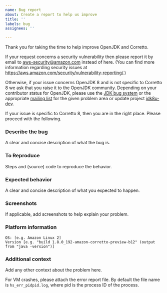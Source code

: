 ```yaml
---
name: Bug report
about: Create a report to help us improve
title: ''
labels: bug
assignees: ''

---
```


Thank you for taking the time to help improve OpenJDK and Corretto.

If your request concerns a security vulnerability then please report it by email to aws-security@amazon.com instead of here. (You can find more information regarding security issues at https://aws.amazon.com/security/vulnerability-reporting/.)

Otherwise, if your issue concerns OpenJDK 8 and is not specific to Corretto 8 we ask that you raise it to the OpenJDK community. Depending on your contributor status for OpenJDK, please use the [JDK bug system]() or the appropriate [mailing list](http://mail.openjdk.java.net/mailman/listinfo) for the given problem area or update project [jdk8u-dev](http://mail.openjdk.java.net/mailman/listinfo/jdk8u-dev).

If your issue is specific to Corretto 8,
then you are in the right place.
Please proceed with the following.

### Describe the bug
A clear and concise description of what the bug is.

### To Reproduce
Steps and (source) code to reproduce the behavior.

### Expected behavior
A clear and concise description of what you expected to happen.

### Screenshots
If applicable, add screenshots to help explain your problem.

### Platform information
    OS: [e.g. Amazon Linux 2]
    Version [e.g. "build 1.8.0_192-amazon-corretto-preview-b12" (output from "java -version")]

### Additional context
Add any other context about the problem here.

For VM crashes, please attach the error report file. By default the file name is `hs_err_pidpid.log`, where pid is the process ID of the process.